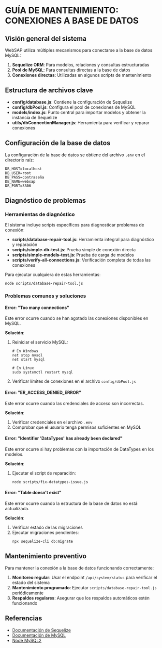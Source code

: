 # GUÍA DE MANTENIMIENTO: CONEXIONES A BASE DE DATOS

## Visión general del sistema

WebSAP utiliza múltiples mecanismos para conectarse a la base de datos MySQL:

1. **Sequelize ORM**: Para modelos, relaciones y consultas estructuradas
2. **Pool de MySQL**: Para consultas directas a la base de datos
3. **Conexiones directas**: Utilizadas en algunos scripts de mantenimiento

## Estructura de archivos clave

- **config/database.js**: Contiene la configuración de Sequelize
- **config/dbPool.js**: Configura el pool de conexiones de MySQL
- **models/index.js**: Punto central para importar modelos y obtener la instancia de Sequelize
- **utils/dbConnectionManager.js**: Herramienta para verificar y reparar conexiones

## Configuración de la base de datos

La configuración de la base de datos se obtiene del archivo `.env` en el directorio raíz:

```
DB_HOST=localhost
DB_USER=root
DB_PASS=contraseña
DB_NAME=websap
DB_PORT=3306
```

## Diagnóstico de problemas

### Herramientas de diagnóstico

El sistema incluye scripts específicos para diagnosticar problemas de conexión:

- **scripts/database-repair-tool.js**: Herramienta integral para diagnóstico y reparación
- **scripts/simple-db-test.js**: Prueba simple de conexión directa
- **scripts/simple-models-test.js**: Prueba de carga de modelos
- **scripts/verify-all-connections.js**: Verificación completa de todas las conexiones

Para ejecutar cualquiera de estas herramientas:

```bash
node scripts/database-repair-tool.js
```

### Problemas comunes y soluciones

#### Error: "Too many connections"

Este error ocurre cuando se han agotado las conexiones disponibles en MySQL.

**Solución**:
1. Reiniciar el servicio MySQL:
   ```
   # En Windows
   net stop mysql
   net start mysql
   
   # En Linux
   sudo systemctl restart mysql
   ```
2. Verificar límites de conexiones en el archivo `config/dbPool.js`

#### Error: "ER_ACCESS_DENIED_ERROR"

Este error ocurre cuando las credenciales de acceso son incorrectas.

**Solución**:
1. Verificar credenciales en el archivo `.env`
2. Comprobar que el usuario tenga permisos suficientes en MySQL

#### Error: "Identifier 'DataTypes' has already been declared"

Este error ocurre si hay problemas con la importación de DataTypes en los modelos.

**Solución**:
1. Ejecutar el script de reparación:
   ```
   node scripts/fix-datatypes-issue.js
   ```

#### Error: "Table doesn't exist"

Este error ocurre cuando la estructura de la base de datos no está actualizada.

**Solución**:
1. Verificar estado de las migraciones
2. Ejecutar migraciones pendientes:
   ```
   npx sequelize-cli db:migrate
   ```

## Mantenimiento preventivo

Para mantener la conexión a la base de datos funcionando correctamente:

1. **Monitoreo regular**: Usar el endpoint `/api/system/status` para verificar el estado del sistema
2. **Mantenimiento programado**: Ejecutar `scripts/database-repair-tool.js` periódicamente
3. **Respaldos regulares**: Asegurar que los respaldos automáticos estén funcionando

## Referencias

- [Documentación de Sequelize](https://sequelize.org/docs/v6/)
- [Documentación de MySQL](https://dev.mysql.com/doc/)
- [Node MySQL2](https://github.com/sidorares/node-mysql2#readme)
